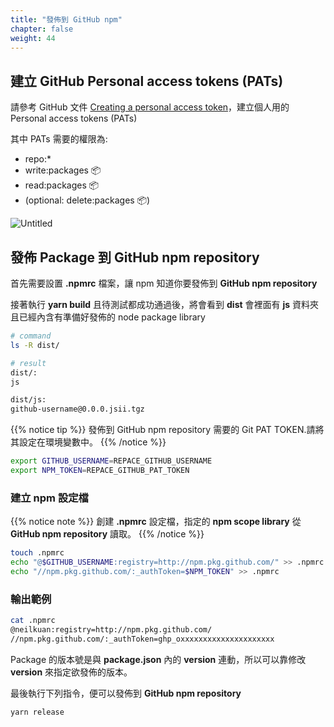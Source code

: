 ```yaml
---
title: "發佈到 GitHub npm"
chapter: false
weight: 44
---
```


## 建立 GitHub Personal access tokens (PATs)

請參考 GitHub 文件 [Creating a personal access token](https://docs.github.com/en/authentication/keeping-your-account-and-data-secure/creating-a-personal-access-token)，建立個人用的 Personal access tokens (PATs)

其中 PATs 需要的權限為:
- repo:* 
- write:packages 📦
- read:packages  📦 
- (optional:  delete:packages 📦)
    
![Untitled](images/04401.png)
    

## 發佈 Package 到 GitHub npm repository

首先需要設置 **.npmrc** 檔案，讓 npm 知道你要發佈到 **GitHub npm repository**


接著執行 **yarn build** 且待測試都成功通過後，將會看到 **dist** 會裡面有 **js** 資料夾且已經內含有準備好發佈的 node package library


```bash
# command
ls -R dist/

# result
dist/:
js

dist/js:
github-username@0.0.0.jsii.tgz 
```

{{% notice tip %}}
發佈到 GitHub npm repository 需要的 Git PAT TOKEN.請將其設定在環境變數中。
{{% /notice %}}

```bash
export GITHUB_USERNAME=REPACE_GITHUB_USERNAME
export NPM_TOKEN=REPACE_GITHUB_PAT_TOKEN
```


### 建立 npm 設定檔
{{% notice note %}}
創建 **.npmrc** 設定檔，指定的 **npm scope library** 從 **GitHub npm repository** 讀取。
{{% /notice %}}

```bash
touch .npmrc
echo "@$GITHUB_USERNAME:registry=http://npm.pkg.github.com/" >> .npmrc
echo "//npm.pkg.github.com/:_authToken=$NPM_TOKEN" >> .npmrc
```

### 輸出範例
```bash
cat .npmrc
@neilkuan:registry=http://npm.pkg.github.com/
//npm.pkg.github.com/:_authToken=ghp_oxxxxxxxxxxxxxxxxxxxxx
```

Package 的版本號是與 **package.json** 內的 **version** 連動，所以可以靠修改 **version** 來指定欲發佈的版本。

最後執行下列指令，便可以發佈到 **GitHub npm repository**
```bash
yarn release
```
